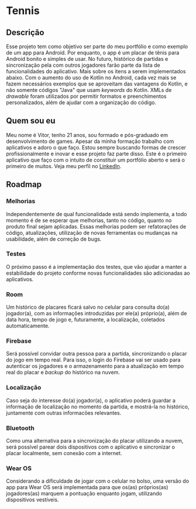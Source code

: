 # Tennis

## Descrição
Esse projeto tem como objetivo ser parte do meu portfólio e como exemplo de um app para Android. Por enquanto, o app é um placar de tênis para Android bonito e simples de usar. No futuro, histórico de partidas e sincronização pela com outros jogadores farão parte da lista de funcionalidades do aplicativo. Mais sobre os itens a serem implementados abaixo. Com o aumento do uso de Kotlin no Android, cada vez mais se fazem necessários exemplos que se aproveitam das vantagens do Kotlin, e não somente códigos "Java" que usam *keywords* do Kotlin. XMLs de *drawable* foram utilizados por permitir formatos e preenchimentos personalizados, além de ajudar com a organização do código.

## Quem sou eu
Meu nome é Vitor, tenho 21 anos, sou formado e pós-graduado em desenvolvimento de games. Apesar da minha formação trabalho com aplicativos e adoro o que faço. Estou sempre buscando formas de crescer profissionalmente e inovar e esse projeto faz parte disso. Este é o primeiro aplicativo que faço com o intuito de constituir um portfólio aberto e será o primeiro de muitos. Veja meu perfil no [LinkedIn](https://www.linkedin.com/in/vitor-sramos).

## Roadmap
### Melhorias
Independentemente de qual funcionalidade está sendo implementa, a todo momento é de se esperar que melhorias, tanto no código, quanto no produto final sejam aplicadas. Essas melhorias podem ser refatorações de código, atualizações, utilização de novas ferramentas ou mudanças na usabilidade, além de correção de bugs.

### Testes
O próximo passo é a implementação dos testes, que vão ajudar a manter a estabilidade do projeto conforme novas funcionalidades são adicionadas ao aplicativos.

### Room
Um histórico de placares ficará salvo no celular para consulta do(a) jogador(a), com as informações introduzidas por ele(a) próprio(a), além de data hora, tempo de jogo e, futuramente, a localização, coletados automaticamente.

### Firebase
Será possível convidar outra pessoa para a partida, sincronizando o placar do jogo em tempo real. Para isso, o login do Firebase vai ser usado para autenticar os jogadores e o armazenamento para a atualização em tempo real do placar e *backup* do histórico na nuvem.

### Localização
Caso seja do interesse do(a) jogador(a), o aplicativo poderá guardar a informação de localização no momento da partida, e mostrá-la no histórico, juntamente com outras informacões relevantes.

### Bluetooth
Como uma alternativa para a sincronização do placar utilizando a nuvem, será possível parear dois dispositivos com o aplicativo e sincronizar o placar localmente, sem conexão com a internet.

### Wear OS
Considerando a dificuldade de jogar com o celular no bolso, uma versão do app para Wear OS será implementada para que os(as) próprios(as) jogadores(as) marquem a pontuação enquanto jogam, utilizando dispositivos vestíveis.
